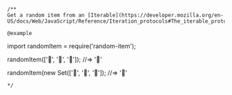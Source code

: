```
/**
Get a random item from an [Iterable](https://developer.mozilla.org/en-US/docs/Web/JavaScript/Reference/Iteration_protocols#The_iterable_protocol).

@example
```
import randomItem = require('random-item');

randomItem(['🐴', '🦄', '🌈']);
//=> '🦄'

randomItem(new Set(['🐴', '🦄', '🌈']);
//=> '🌈'
```
*/
```